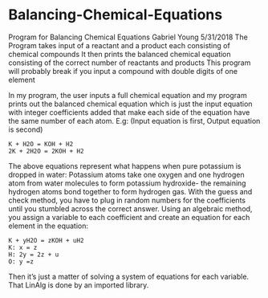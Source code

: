 # Balancing-Chemical-Equations
Program for Balancing Chemical Equations
Gabriel Young
5/31/2018
The Program takes input of a reactant and a product each consisting of chemical compounds
It then prints the balanced chemical equation consisting of the correct number of reactants and products
This program will probably break if you input a compound with double digits of one element

In my program, the user inputs a full chemical equation and my program prints out the balanced chemical equation which is just the input equation with integer coefficients added that make each side of the equation have the same number of each atom. E.g: (Input equation is first, Output equation is second)

 	K + H2O = KOH + H2
	2K + 2H2O = 2KOH + H2

The above equations represent what happens when pure potassium is dropped in water: Potassium atoms take one oxygen and one hydrogen atom from water molecules to form potassium hydroxide- the remaining hydrogen atoms bond together to form hydrogen gas.
With the guess and check method, you have to plug in random numbers for the coefficients until you stumbled across the correct answer. Using an algebraic method, you assign a variable to each coefficient and create an equation for each element in the equation:

	K + yH2O = zKOH + uH2
	K: x = z
	H: 2y = 2z + u
	O: y =z
	
Then it’s just a matter of solving a system of equations for each variable. That LinAlg is done by an imported library.
